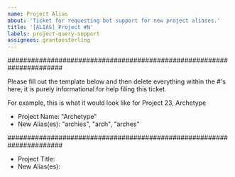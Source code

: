 ```yaml
---
name: Project Alias
about: 'Ticket for requesting bot support for new project aliases.'
title: '[ALIAS] Project #N'
labels: project-query-support
assignees: grantoesterling
---
```


######################################################################

Please fill out the template below and then delete everything within the #'s here, it is purely informational for help filing this ticket.

For example, this is what it would look like for Project 23, Archetype

- Project Name: "Archetype"
- New Alias(es): "archies", "arch", "arches"

######################################################################

- Project Title:
- New Alias(es):
